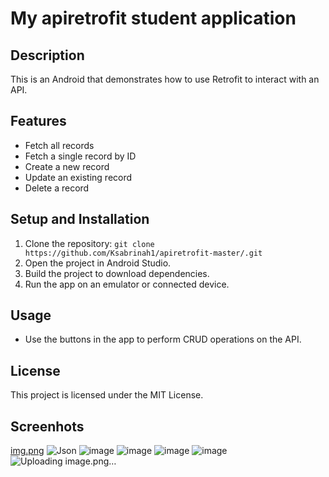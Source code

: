 # My apiretrofit student application

## Description
This is an Android that demonstrates how to use Retrofit to interact with an API.

## Features
- Fetch all records
- Fetch a single record by ID
- Create a new record
- Update an existing record
- Delete a record

## Setup and Installation
1. Clone the repository: `git clone https://github.com/Ksabrinah1/apiretrofit-master/.git`
2. Open the project in Android Studio.
3. Build the project to download dependencies.
4. Run the app on an emulator or connected device.

## Usage
- Use the buttons in the app to perform CRUD operations on the API.

## License
This project is licensed under the MIT License.

## Screenhots
[img.png](img.png) 
![Json](https://github.com/Ksabrinah1/apiretrofit/assets/103067816/62b87613-f7f8-4529-8465-654180e5d8a6)
![image](https://github.com/Ksabrinah1/apiretrofit/assets/103067816/9dd536e0-6211-4320-a02c-b7fa52977747)
![image](https://github.com/Ksabrinah1/apiretrofit/assets/103067816/4f6554ec-7704-4c4a-af58-2ee6cf9e895b)
![image](https://github.com/Ksabrinah1/apiretrofit/assets/103067816/3734a969-5486-4efe-a7a9-20ba9bfc8ad1)
![image](https://github.com/Ksabrinah1/apiretrofit/assets/103067816/17637625-4e66-4b26-852a-a3dccac71b22)
![Uploading image.png…]()



